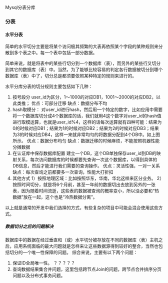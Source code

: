 Mysql分表分库



### 分表

#### 水平分表

​	简单的水平切分主要是将某个访问极其频繁的大表再依照某个字段的某种规则来分散到多个表之中。每一个表中包括一部分数据。

简单来说，就是将表中的某些行切分到一个数据库（表），而另外的某些行又切分到其它的数据库（表）中。当然，为了能够比较容易的判定各行数据被切分到哪个数据库（表）中了，切分总是都须要依照某种特定的规则来进行的。

水平分库分表的切分规则主要包括如下几种：

1. 按号段分
    user_id为区分，1～1000的对应DB1，1001～2000的对应DB2，以此类推；
    优点：可部分迁移
    缺点：数据分布不均
2. hash取模分：
    对user_id进行hash，然后用一个特定的数字，比如应用中需要将一个数据库切分成4个数据库的话，我们就用4这个数字对user_id的hash值进行取模运算，也就是user_id%4，这样的话每次运算就有四种可能：结果为0的时候对应DB1；结果为1的时候对应DB2；结果为2的时候对应DB3；结果为3的时候对应DB4，这样一来就非常均匀的将数据分配到4个DB中。如上图所示。
    优点：数据分布均匀
    缺点：数据迁移的时候麻烦，不能按照机器性能分摊数据
3. 在认证库中保存数据库配置
    建立一个DB，这个DB单独保存user_id到DB的映射关系，每次访问数据库的时候都要先查询一次这个数据库，以得到具体的DB信息，然后才能进行我们需要的查询操作。
    优点：灵活性强，一对一关系
    缺点：每次查询之前都要多一次查询，性能大打折扣
4. 其他方式
    1）按照地理区域：比如按照华东，华南，华北这样来区分业务。
    2）按照时间切分，就是将6个月前，甚至一年前的数据切出去放到另外的一张表，因为随着时间流逝，这些表的数据被查询的概率变小，所以没必要和“热数据”放在一起，这个也是“冷热数据分离”。

以上就是通常的开发中我们选择的方式，有些复杂的项目中可能会混合使用这些方式。



##### 数据切分之后的问题解决

数据库中的数据在经过垂直和（或）水平切分被存放在不同的数据库（表）主机之后，应用系统面临的最大问题就是怎样来让这些数据源得到较好的整合，当然也包括切分的一个唯一性保障的问题。
 综合来说，主要有以下两个问题：

1. 保证ID全局唯一性。     ？？？？？
2. 查询数据结果集合并问题，这里包括跨节点Join的问题，跨节点合并排序分页问题以及分布式事务问题。